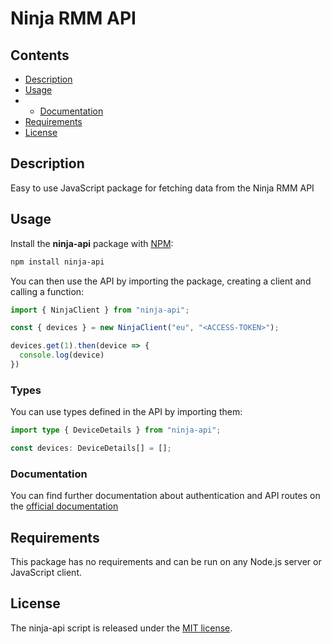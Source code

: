 # Ninja RMM API

## Contents

- [Description](#description)
- [Usage](#usage)
- - [Documentation](#documentation)
- [Requirements](#requirements)
- [License](#license)

## Description

Easy to use JavaScript package for fetching data from the Ninja RMM API

## Usage

Install the **ninja-api** package with [NPM](https://www.npmjs.org/):

```sh
npm install ninja-api
```

You can then use the API by importing the package, creating a client and calling a function:

```js
import { NinjaClient } from "ninja-api";

const { devices } = new NinjaClient("eu", "<ACCESS-TOKEN>");

devices.get(1).then(device => {
  console.log(device)
})
```

### Types

You can use types defined in the API by importing them:

```ts
import type { DeviceDetails } from "ninja-api";

const devices: DeviceDetails[] = [];
```

### Documentation

You can find further documentation about authentication and API routes on the [official documentation](https://eu.ninjarmm.com/apidocs/)

## Requirements

This package has no requirements and can be run on any Node.js server or JavaScript client.

## License

The ninja-api script is released under the
[MIT license](https://opensource.org/licenses/MIT).